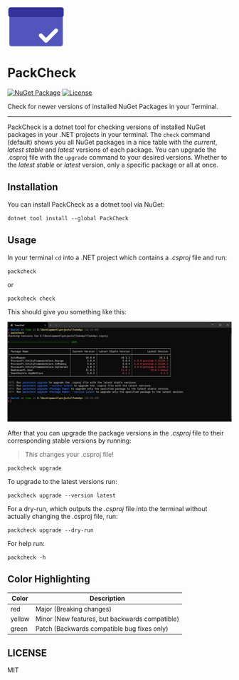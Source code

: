 ![PackCheck-Logo](https://github.com/eisnstein/PackCheck/blob/main/PackCheck/Assets/icon.png)

# PackCheck

[![NuGet Package](https://img.shields.io/nuget/vpre/PackCheck)](https://nuget.org/packages/PackCheck)
[![License](https://img.shields.io/github/license/eisnstein/PackCheck)](https://github.com/eisnstein/PackCheck/blob/main/LICENSE)

Check for newer versions of installed NuGet Packages in your Terminal.

---

PackCheck is a dotnet tool for checking versions of installed NuGet packages in your .NET projects in your terminal.
The `check` command (default) shows you all NuGet packages in a nice table with the *current*, *latest stable* and *latest* versions of each package.
You can upgrade the .csproj file with the `upgrade` command to your desired versions. Whether to the *latest stable* or *latest* version, only a specific
package or all at once.


## Installation

You can install PackCheck as a dotnet tool via NuGet:
 ```
 dotnet tool install --global PackCheck
 ```

## Usage

In your terminal `cd` into a .NET project which contains a _.csproj_ file and run:

```
packcheck
```

or

```
packcheck check
```


This should give you something like this:

![PackCheck check example](https://github.com/eisnstein/PackCheck/blob/main/PackCheck/Assets/packcheck-check.png)

After that you can upgrade the package versions in the _.csproj_ file to their corresponding stable versions by running:
> This changes your .csproj file!

```
packcheck upgrade
```

To upgrade to the latest versions run:

```
packcheck upgrade --version latest
```

For a dry-run, which outputs the _.csproj_ file into the terminal without actually changing the .csproj file, run:

```
packcheck upgrade --dry-run
```

For help run:

```
packcheck -h
```

## Color Highlighting

| Color | Description |
| ----- | ------------ |
| red | Major (Breaking changes) |
| yellow | Minor (New features, but backwards compatible) |
| green | Patch (Backwards compatible bug fixes only) |

## LICENSE

MIT

